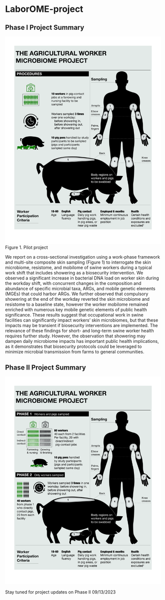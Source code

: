 # LaborOME-project


## Phase I Project Summary
![Labor-ome Study_Methods figure-022221-PILOT](https://raw.githubusercontent.com/IS233489/LaborOME-project/master/logos/Labor-omeStudy_Methodsfigure-022221-PILOT.jpg) Figure 1. Pilot project

We report on a cross-sectional investigation using a work-phase framework and multi-site composite skin sampling (Figure 1) to interrogate the skin microbiome, resistome, and mobilome of swine workers during a typical work shift that includes showering as a biosecurity intervention. We observed a significant increase in bacterial DNA load on worker skin during the workday shift, with concurrent changes in the composition and abundance of specific microbial taxa, ARGs, and mobile genetic elements (MGEs) that could harbor ARGs. We further observed that compulsory showering at the end of the workday reverted the skin microbiome and resistome to a baseline state, however the worker mobilome remained enriched with numerous key mobile genetic elements of public health significance. These results suggest that occupational work in swine facilities can significantly impact workers’ skin microbiomes, but that these impacts may be transient if biosecurity interventions are implemented. The relevance of these findings for short- and long-term swine worker health requires further study. However, the observation that showering may dampen daily microbiome impacts has important public health implications, as it demonstrates that biosecurity protocols could be leveraged to minimize microbial transmission from farms to general communities.

## Phase II Project Summary
![Labor-ome Study_Methods figure-021821](https://raw.githubusercontent.com/IS233489/LaborOME-project/master/logos/Labor-omeStudy_Methodsfigure-021821.jpg)

Stay tuned for project updates on Phase II 09/13/2023
